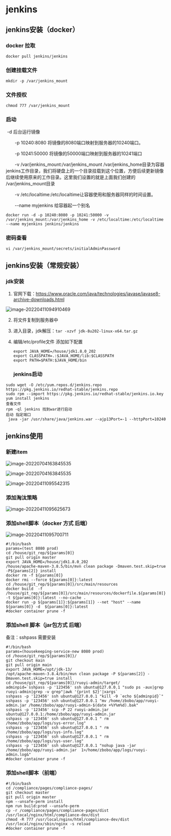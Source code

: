 # jenkins

## jenkins安装（docker）

### docker 拉取

`docker pull jenkins/jenkins`

### 创建挂载文件

`mkdir -p /var/jenkins_mount`

### 文件授权

`chmod 777 /var/jenkins_mount`

### 启动

​		-d 后台运行镜像

　　-p 10240:8080 将镜像的8080端口映射到服务器的10240端口。

　　-p 10241:50000 将镜像的50000端口映射到服务器的10241端口

　　-v /var/jenkins_mount:/var/jenkins_mount /var/jenkins_home目录为容器jenkins工作目录，我们将硬盘上的一个目录挂载到这个位置，方便后续更新镜像后继续使用原来的工作目录。这里我们设置的就是上面我们创建的 /var/jenkins_mount目录

　　-v /etc/localtime:/etc/localtime让容器使用和服务器同样的时间设置。

　　--name myjenkins 给容器起一个别名

`docker run -d -p 10240:8080 -p 10241:50000 -v /var/jenkins_mount:/var/jenkins_home -v /etc/localtime:/etc/localtime --name myjenkins jenkins/jenkins`

### 密码查看

`vi /var/jenkins_mount/secrets/initialAdminPassword`

## jenkins安装（常规安装）

### jdk安装

1. 官网下载：https://www.oracle.com/java/technologies/javase/javase8-archive-downloads.html

![image-20220411094910469](../images/20220411094910469.png)

2. 将文件复制到服务器中

3. 进入目录，jdk解压：`tar -xzvf jdk-8u202-linux-x64.tar.gz`

4. 编辑/etc/profile文件 添加如下配置

   ```
   export JAVA_HOME=/house/jdk1.8.0_202
   export CLASSPATH=.:$JAVA_HOME/lib:$CLASSPATH
   export PATH=$PATH:$JAVA_HOME/bin
   ```

   ### jenkins启动

```
sudo wget -O /etc/yum.repos.d/jenkins.repo https://pkg.jenkins.io/redhat-stable/jenkins.repo
sudo rpm --import https://pkg.jenkins.io/redhat-stable/jenkins.io.key
yum install jenkins
查看文件
rpm -ql jenkins 找到war进行启动
启动 指定端口
 java -jar /usr/share/java/jenkins.war --ajp13Port=-1 --httpPort=10240
```

## jenkins使用

### 新建item

![image-20220704163845535](images/image-20220704163845535.png)

![image-20220704163845535](images/image-20220704163845535.png)

![image-20220411095542315](https://gitee.com/finallylover/imgupload/raw/master/img/image-20220411095542315.png)

### 添加淘汰策略

![image-20220411095625673](https://gitee.com/finallylover/imgupload/raw/master/img/image-20220411095625673.png)

### 添加shell脚本（docker 方式 后端）

![image-20220411095700711](https://gitee.com/finallylover/imgupload/raw/master/img/image-20220411095700711.png)

```shell
#!/bin/bash
params=(test 8080 prod)
cd /house/git_rep/${params[0]}
git pull origin master
export JAVA_HOME=/house/jdk1.8.0_202
/house/apache-maven-3.8.5/bin/mvn clean package -Dmaven.test.skip=true -P${params[2]} install 
docker rm -f ${params[0]}
docker rmi --force ${params[0]}:latest
cd /house/git_rep/${params[0]}/src/main/resources
docker build  -f /house/git_rep/${params[0]}/src/main/resources/dockerfile.${params[0]} -t ${params[0]}:latest --no-cache .
docker run -p ${params[1]}:${params[1]} --net "host" --name ${params[0]} -d  ${params[0]}:latest 
#docker container prune -f
```

### 添加shell 脚本（jar包方式 后端）

备注：sshpass 需要安装 

```shell
#!/bin/bash
params=(housekeeping-service-new 8080 prod)
cd /house/git_rep/${params[0]}/
git checkout main
git pull origin main
export JAVA_HOME=/opt/jdk-13/ 
/opt/apache-maven-3.8.4/bin/mvn clean package -P ${params[2]} -Dmaven.test.skip=true install 
cd /house/git_rep/${params[0]}/ruoyi-admin/target/
adminpid=`sshpass -p '123456' ssh ubuntu@127.0.0.1 "sudo ps -aux|grep ruoyi-admin|grep -v grep"|awk '{print $2}'|xargs`
sshpass -p '123456' ssh ubuntu@127.0.0.1 "kill -9 `echo ${adminpid}`"
sshpass -p '123456' ssh ubuntu@127.0.0.1 "mv /home/zbobo/app/ruoyi-admin.jar /home/zbobo/app/ruoyi-admin-$(date +%Y%m%d).bak"
sshpass -p '123456' scp -P 22 ruoyi-admin.jar ubuntu@127.0.0.1:/home/zbobo/app/ruoyi-admin.jar
sshpass -p '123456' ssh ubuntu@127.0.0.1 " rm  /home/zbobo/app/logs/sys-error.log"
sshpass -p '123456' ssh ubuntu@127.0.0.1 " rm  /home/zbobo/app/logs/sys-info.log"
sshpass -p '123456' ssh ubuntu@127.0.0.1 " rm  /home/zbobo/app/logs/sys-user.log"
sshpass -p '123456' ssh ubuntu@127.0.0.1 "nohup java -jar /home/zbobo/app/ruoyi-admin.jar  1>/home/zbobo/app/logs/ruoyi-admin.log&"
#docker container prune -f
```

### 添加shell脚本（前端）

```shell
#!/bin/bash
cd /compliance/pages/compliance-pages/
git checkout master
git pull origin master
npm --unsafe-perm install
npm run build:prod --unsafe-perm
cp -r /compliance/pages/compliance-pages/dist /usr/local/nginx/html/compliance-dev/dist
chmod -R 777 /usr/local/nginx/html/compliance-dev/dist
/usr/local/nginx/sbin/nginx -s reload
#docker container prune -f
```

